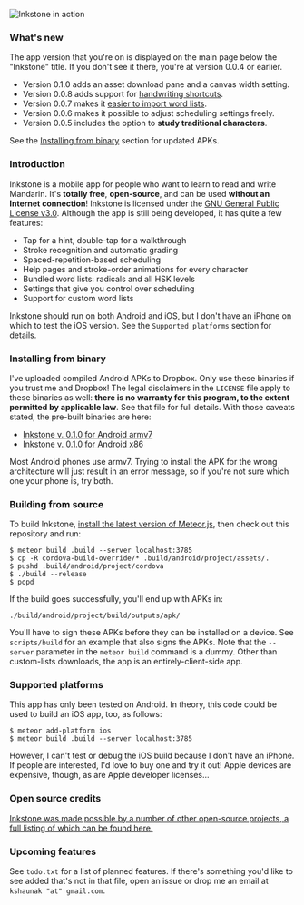 ![Inkstone in action](http://i.imgur.com/FetiXVc.gif)

### What's new

The app version that you're on is displayed on the main page below the
"Inkstone" title. If you don't see it there, you're at version 0.0.4
or earlier.

- Version 0.1.0 adds an asset download pane and a canvas width setting.
- Version 0.0.8 adds support for
  [handwriting shortcuts](http://i.imgur.com/suDHz1v.gif).
- Version 0.0.7 makes it
  [easier to import word lists](https://www.skishore.me/inkstone/docs/format.html).
- Version 0.0.6 makes it possible to adjust scheduling settings freely.
- Version 0.0.5 includes the option to **study traditional characters**.

See the [Installing from binary](#installing-from-binary)
section for updated APKs.

### Introduction

Inkstone is a mobile app for people who want to learn to read and
write Mandarin. It's **totally free**, **open-source**, and can be used
**without an Internet connection**! Inkstone is licensed under the
[GNU General Public License v3.0](https://www.gnu.org/licenses/gpl-3.0.en.html).
Although the app is still being developed, it has quite a few features:

- Tap for a hint, double-tap for a walkthrough
- Stroke recognition and automatic grading
- Spaced-repetition-based scheduling
- Help pages and stroke-order animations for every character
- Bundled word lists: radicals and all HSK levels
- Settings that give you control over scheduling
- Support for custom word lists

Inkstone should run on both Android and iOS, but I don't have an iPhone
on which to test the iOS version. See the `Supported platforms` section
for details.

### Installing from binary

I've uploaded compiled Android APKs to Dropbox. Only use these
binaries if you trust me and Dropbox! The legal disclaimers in the
`LICENSE` file apply to these binaries as well: **there is no warranty
for this program, to the extent permitted by applicable law**. See that
file for full details. With those caveats stated, the pre-built
binaries are here:

- [Inkstone v. 0.1.0 for Android armv7](https://www.dropbox.com/s/sdobc0hvnidbjna/inkstone-armv7.apk?dl=1)
- [Inkstone v. 0.1.0 for Android x86](https://www.dropbox.com/s/hfo7rdp0pjghtnw/inkstone-x86.apk?dl=1)

Most Android phones use armv7. Trying to install the APK for the wrong
architecture will just result in an error message, so if you're not sure
which one your phone is, try both.

### Building from source

To build Inkstone,
[install the latest version of Meteor.js](https://www.meteor.com/install),
then check out this repository and run:

    $ meteor build .build --server localhost:3785
    $ cp -R cordova-build-override/* .build/android/project/assets/.
    $ pushd .build/android/project/cordova
    $ ./build --release
    $ popd

If the build goes successfully, you'll end up with APKs in:

    ./build/android/project/build/outputs/apk/

You'll have to sign these APKs before they can be installed on a device.
See `scripts/build` for an example that also signs the APKs.
Note that the `--server` parameter in the `meteor build` command is a dummy.
Other than custom-lists downloads, the app is an entirely-client-side app.

### Supported platforms

This app has only been tested on Android. In theory, this code could
be used to build an iOS app, too, as follows:

    $ meteor add-platform ios
    $ meteor build .build --server localhost:3785

However, I can't test or debug the iOS build because I don't have an
iPhone. If people are interested, I'd love to buy one and try it out!
Apple devices are expensive, though, as are Apple developer licenses...

### Open source credits

[Inkstone was made possible by a number of other open-source projects,
a full listing of which can be found here.](https://www.skishore.me/inkstone/docs/credits.html)

### Upcoming features

See `todo.txt` for a list of planned features. If there's something you'd
like to see added that's not in that file, open an issue or drop me an email
at `kshaunak "at" gmail.com`.
